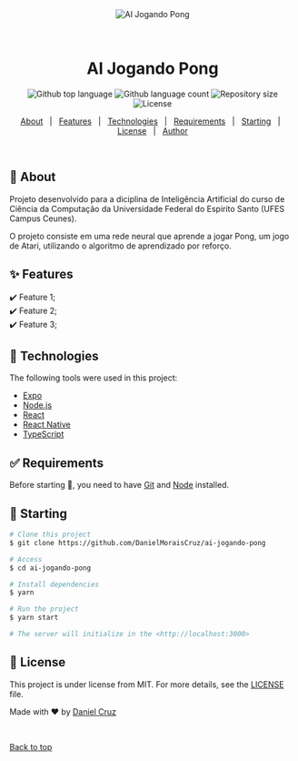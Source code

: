 <div align="center" id="top"> 
  <img src="./.github/app.gif" alt="AI Jogando Pong" />

  &#xa0;

  <!-- <a href="https://aijogandopong.netlify.app">Demo</a> -->
</div>

<h1 align="center">AI Jogando Pong</h1>

<p align="center">
  <img alt="Github top language" src="https://img.shields.io/github/languages/top/DanielMoraisCruz/ai-jogando-pong?color=56BEB8">

  <img alt="Github language count" src="https://img.shields.io/github/languages/count/DanielMoraisCruz/ai-jogando-pong?color=56BEB8">

  <img alt="Repository size" src="https://img.shields.io/github/repo-size/DanielMoraisCruz/ai-jogando-pong?color=56BEB8">

  <img alt="License" src="https://img.shields.io/github/license/DanielMoraisCruz/ai-jogando-pong?color=56BEB8">

  <!-- <img alt="Github issues" src="https://img.shields.io/github/issues/DanielMoraisCruz/ai-jogando-pong?color=56BEB8" /> -->

  <!-- <img alt="Github forks" src="https://img.shields.io/github/forks/DanielMoraisCruz/ai-jogando-pong?color=56BEB8" /> -->

  <!-- <img alt="Github stars" src="https://img.shields.io/github/stars/DanielMoraisCruz/ai-jogando-pong?color=56BEB8" /> -->
</p>

<!-- Status -->

<!-- <h4 align="center"> 
	🚧  AI Jogando Pong 🚀 Under construction...  🚧
</h4> 

<hr> -->

<p align="center">
  <a href="#dart-about">About</a> &#xa0; | &#xa0; 
  <a href="#sparkles-features">Features</a> &#xa0; | &#xa0;
  <a href="#rocket-technologies">Technologies</a> &#xa0; | &#xa0;
  <a href="#white_check_mark-requirements">Requirements</a> &#xa0; | &#xa0;
  <a href="#checkered_flag-starting">Starting</a> &#xa0; | &#xa0;
  <a href="#memo-license">License</a> &#xa0; | &#xa0;
  <a href="https://github.com/DanielMoraisCruz" target="_blank">Author</a>
</p>

<br>

## :dart: About ##

Projeto desenvolvido para a diciplina de Inteligência Artificial do curso de Ciência da Computação da Universidade Federal do Espirito Santo (UFES Campus Ceunes).

O projeto consiste em uma rede neural que aprende a jogar Pong, um jogo de Atari, utilizando o algoritmo de aprendizado por reforço.

## :sparkles: Features ##

:heavy_check_mark: Feature 1;\
:heavy_check_mark: Feature 2;\
:heavy_check_mark: Feature 3;

## :rocket: Technologies ##

The following tools were used in this project:

- [Expo](https://expo.io/)
- [Node.js](https://nodejs.org/en/)
- [React](https://pt-br.reactjs.org/)
- [React Native](https://reactnative.dev/)
- [TypeScript](https://www.typescriptlang.org/)

## :white_check_mark: Requirements ##

Before starting :checkered_flag:, you need to have [Git](https://git-scm.com) and [Node](https://nodejs.org/en/) installed.

## :checkered_flag: Starting ##

```bash
# Clone this project
$ git clone https://github.com/DanielMoraisCruz/ai-jogando-pong

# Access
$ cd ai-jogando-pong

# Install dependencies
$ yarn

# Run the project
$ yarn start

# The server will initialize in the <http://localhost:3000>
```

## :memo: License ##

This project is under license from MIT. For more details, see the [LICENSE](LICENSE) file.


Made with :heart: by <a href="https://github.com/DanielMoraisCruz" target="_blank">Daniel Cruz</a>

&#xa0;

<a href="#top">Back to top</a>
